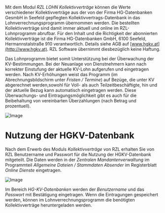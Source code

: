Mit dem Modul *RZL LOHN Kollektivverträge* können die Werte verschiedener Kollektivverträge aus der von der Firma HG-Datenbanken GesmbH in Seefeld gepflegten Kollektivvertrags-Datenbank in das Lohnverrechnungsprogramm übernommen werden. Die bestellten Kollektivverträge sind damit immer aktuell und online im RZL-Lohnprogramm abrufbar. Für den Inhalt und die Richtigkeit der abonnierten Kollektivverträge ist die Firma HG-Datenbanken GmbH, 6100 Seefeld, Hermannstalstraße 910 verantwortlich. Details siehe AGB auf [www.hgkv.at](http://www.hgkv.at). RZL Software übernimmt  diesbezüglich keine Haftung.

Das Lohnprogramm bietet somit Unterstützung bei der Überwachung der KV-Bestimmungen. Bei der Neuanlage von Dienstnehmern kann nach korrekter Einstufung der aktuelle KV-Lohn aufgerufen und eingetragen werden. Nach KV-Erhöhungen weist das Programm (im Abrechnungsbildschirm unter *Fristen / Termine*) auf Bezüge, die unter KV abgerechnet werden,sowohl für Voll- als auch Teilzeitbeschäftigte, hin und der aktuelle Bezug kann automatisch eingetragen werden. Diese Überwachungs- und Eintragungsmöglichkeit gibt es auch für die Beibehaltung von vereinbarten Überzahlungen (nach Betrag und prozentuell).

![Image](<img/image425.png>)

# Nutzung der HGKV-Datenbank

Nach dem Erwerb des Moduls *Kollektivverträge* von RZL erhalten Sie von RZL Benutzername und Passwort für die Nutzung der HGKV-Datenbank mitgeteilt. Die Daten werden in der *Zentralen Mandantenverwaltung* im Programmteil *Allgemeine Dateien / Stammdaten Absender* im Registerblatt *Online Dienste* eingetragen.

![Image](<img/image426.png>)

Im Bereich *HG-KV-Datenbanken* werden der *Benutzername* und das *Passwort* mit Bestätigung eingetragen. Wenn die Eintragungen gespeichert werden, können im Lohnverrechnungsprogramm die benötigten Kollektivverträge heruntergeladen werden.